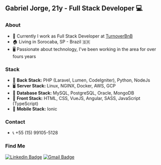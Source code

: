 ## Gabriel Jorge, 21y - Full Stack Developer 💻

### About
- 🔭 Currently I work as Full Stack Developer at <a target="_blank" href="https://turnoverbnb.com/">TurnoverBnB</a>
- 🏠 Living in Sorocaba, SP - Brazil 🇧🇷
- 🖥 Passionate about technology, I've been working in the area for over fours years

### Stack
- 🔌 <b>Back Stack:</b> PHP (Laravel, Lumen, CodeIgniter), Python, NodeJs
- 🖥️ <b>Server Stack:</b> Linux, NGINX, Docker, AWS, GCP
- 💾 <b>Database Stack:</b> MySQL, PostgreSQL, Oracle, MongoDB
- 🎯 <b>Front Stack:</b> HTML, CSS, VueJS, Angular, SASS, JavaScript (TypeScript)
- 📱  <b>Mobile Stack:</b> Ionic

### Contact
- 📞 +55 (15) 99105-5128

### Find Me
[![Linkedin Badge](https://img.shields.io/badge/-LinkedIn-blue?style=for-the-badge&logo=Linkedin&logoColor=white&link=https:https://www.linkedin.com/in/matheus-carvalho-83a68016a/)](https://www.linkedin.com/in/gabriel-jorge/)
[![Gmail Badge](https://img.shields.io/badge/-Gmail-c14438?style=for-the-badge&logo=Gmail&logoColor=white&link=mailto:matheus.santos.hcs@gmail.com)](mailto:gagaraikou@gmail.com)
